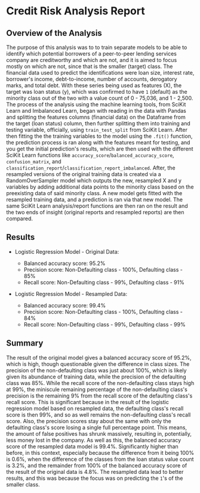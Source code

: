 # Credit Risk Analysis Report

## Overview of the Analysis

The purpose of this analysis was to to train separate models to be able to identify which potential borrowers of a peer-to-peer lending services company are creditworthy and which are not, and it is aimed to focus mostly on which are not, since that is the smaller (target) class. The financial data used to predict the identifications were loan size, interest rate, borrower's income, debt-to-income, number of accounts, derogatory marks, and total debt. With these series being used as features (X), the target was loan status (y), which was confirmed to have `1` (default) as the minority class out of the two with a value count of 0 - 75,036, and 1 - 2,500.
The process of the analysis using the machine learning tools, from SciKit Learn and Imbalanced Learn, began with reading in the data with Pandas and splitting the features columns (financial data) on the Dataframe from the target (loan status) column, then further splitting them into training and testing variable, officially, using `train_test_split` from SciKit Learn. After then fitting the the training variables to the model using the `.fit()` function, the prediction process is ran along with the features meant for testing, and you get the initial prediction's results, which are then used with the different SciKit Learn functions like `accuracy_score`/`balanced_accuracy_score`, `confusion_matrix`, and `classification_report`/`classification_report_imbalanced`. After, the resampled versions of the original training data is created via a RandomOverSampler model which outputs the new, resampled X and y variables by adding additional data points to the minority class based on the preexisting data of said minority class. A new model gets fitted with the resampled training data, and a prediction is ran via that new model. The same SciKit Learn analysis/report functions are then ran on the result and the two ends of insight (original reports and resampled reports) are then compared.

## Results

* Logistic Regression Model - Original Data:
  * Balanced accuracy score: 95.2%
  * Precision score: Non-Defaulting class - 100%, Defaulting class - 85%
  * Recall score: Non-Defaulting class - 99%, Defaulting class - 91%

* Logistic Regression Model - Resampled Data:
  * Balanced accuracy score: 99.4%
  * Precision score: Non-Defaulting class - 100%, Defaulting class - 84%
  * Recall score: Non-Defaulting class - 99%, Defaulting class - 99%

## Summary

The result of the original model gives a balanced accuracy score of 95.2%, which is high, though questionable given the difference in class sizes. The precision of the non-defaulting class was just about 100%, which is likely given its abundance of training data, while the precision of the defaulting class was 85%. While the recall score of the non-defaulting class stays high at 99%, the miniscule remaining percentage of the non-defaulting class's precision is the remaining 9% from the recall score of the defaulting class's recall score. This is significant because in the result of the logistic regression model based on resampled data, the defaulting class's recall score is then 99%, and so as well remains the non-defaulting class's recall score. Also, the precision scores stay about the same with only the defaulting class's score losing a single full percentage point. This means, the amount of false positives has shrunk massively, resulting in, potentially, less money lost in the company. As well as this, the balanced accuracy score of the resampled data model is 99.4%. Significantly higher than before, in this context, especially because the difference from it being 100% is 0.6%, when the difference of the classes from the loan status value count is 3.2%, and the remainder from 100% of the balanced accuracy score of the result of the original data is 4.8%.
The resampled data lead to better results, and this was because the focus was on predicting the `1`'s of the smaller class.